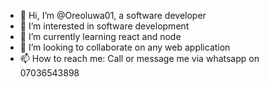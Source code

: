 - 👋 Hi, I’m @Oreoluwa01, a software developer
- 👀 I’m interested in software development
- 🌱 I’m currently learning react and node
- 💞️ I’m looking to collaborate on any web application
- 📫 How to reach me: Call or message me via whatsapp on 07036543898

<!---
Oreoluwa01/Oreoluwa01 is a ✨ special ✨ repository because its `README.md` (this file) appears on your GitHub profile.
You can click the Preview link to take a look at your changes.
--->
